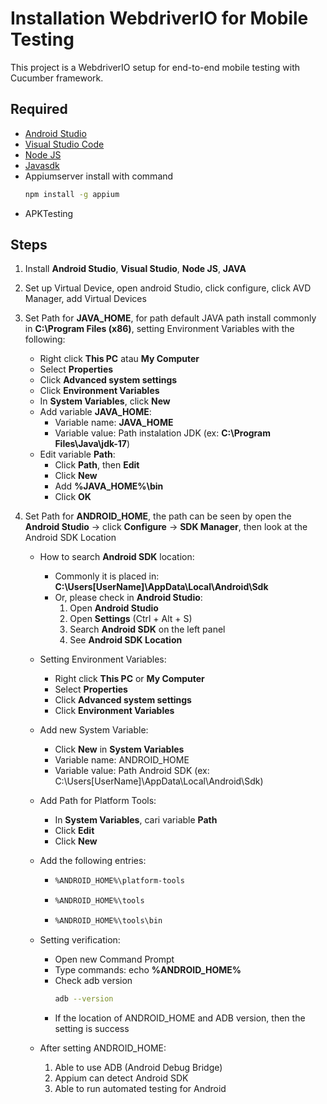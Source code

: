 # Installation WebdriverIO for Mobile Testing

This project is a WebdriverIO setup for end-to-end mobile testing with Cucumber framework.

## Required
- [Android Studio](https://developer.android.com/studio)
- [Visual Studio Code](https://code.visualstudio.com/download)
- [Node JS](NodeJS)
- [Javasdk](https://www.oracle.com/java/technologies/downloads)
- Appiumserver install with command
    ```sh
    npm install -g appium
    ```
- APKTesting

## Steps
1. Install **Android Studio**, **Visual Studio**, **Node JS**, **JAVA**

2. Set up Virtual Device, open android Studio, click configure, click AVD Manager, add Virtual Devices

3.  Set Path for **JAVA_HOME**, for path default JAVA path install commonly in **C:\Program Files (x86)**, setting Environment Variables with the following:
    - Right click **This PC** atau **My Computer**
    - Select **Properties**
    - Click **Advanced system settings**
    - Click **Environment Variables**
    - In **System Variables**, click **New**
    - Add variable **JAVA_HOME**:
        - Variable name: **JAVA_HOME**
        - Variable value: Path instalation JDK (ex: **C:\Program Files\Java\jdk-17**)
    - Edit variable **Path**:
        - Click **Path**, then **Edit**
        - Click **New**
        - Add **%JAVA_HOME%\bin**
        - Click **OK**

4. Set Path for **ANDROID_HOME**, the path can be seen by open the **Android Studio** -> click **Configure** -> **SDK Manager**, then look at the Android SDK Location
    - How to search **Android SDK** location:
        - Commonly it is placed in: **C:\Users\[UserName]\AppData\Local\Android\Sdk**
        - Or, please check in **Android Studio**:
            1. Open **Android Studio**
            2. Open **Settings** (Ctrl + Alt + S)
            3. Search **Android SDK** on the left panel
            4. See **Android SDK Location**

    - Setting Environment Variables:
        - Right click **This PC** or **My Computer**
        - Select **Properties**
        - Click **Advanced system settings**
        - Click **Environment Variables**

    - Add new System Variable:
        - Click **New** in **System Variables**
        - Variable name: ANDROID_HOME
        - Variable value: Path Android SDK (ex: C:\Users\[UserName]\AppData\Local\Android\Sdk)
    
    -  Add Path for Platform Tools:
        - In **System Variables**, cari variable **Path**
        - Click **Edit**
        - Click **New**

    -  Add the following entries:
        -   ```sh
            %ANDROID_HOME%\platform-tools
            ```
        -   ```sh
            %ANDROID_HOME%\tools
            ```
        -   ```sh
            %ANDROID_HOME%\tools\bin
            ```

    - Setting verification:
        - Open new Command Prompt
        - Type commands: echo **%ANDROID_HOME%**
        - Check adb version
            ```sh
            adb --version
            ```
        - If the location of ANDROID_HOME and ADB version, then the setting is success

    - After setting ANDROID_HOME:
        1. Able to use ADB (Android Debug Bridge)
        2. Appium can detect Android SDK
        3. Able to run automated testing for Android